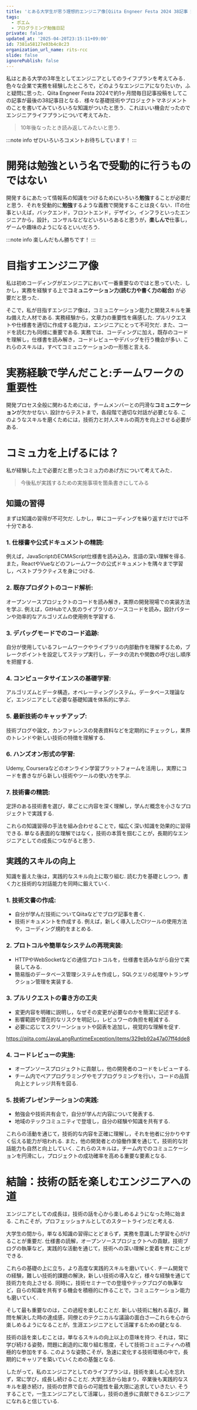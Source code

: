 ```yaml
---
title: 'とある大学生が思う理想的エンジニア像[Qiita Engneer Festa 2024 38記事 完走記念]'
tags:
  - ポエム
  - プログラミング勉強日記
private: false
updated_at: '2025-04-20T23:15:11+09:00'
id: 7381a58127e03b4c8c23
organization_url_name: rits-rcc
slide: false
ignorePublish: false
---
```

私はとある大学の3年生としてエンジニアとしてのライフプランを考えてみる．色々な企業で実務を経験したところで，どのようなエンジニアになりたいか，ふと疑問に思った．Qiita Engneer Festa 2024で約1ヶ月間毎日記事投稿をしてこの記事が最後の38記事目となる．様々な基礎技術やプロジェクトマネジメントのことを書いてみていろいろな知識がついたと思う．これはいい機会だったのでエンジニアライフプランについて考えてみた．

>10年後なったとき読み返してみたいと思う．

:::note info
ぜひいろいろコメントお待ちしています！
:::

# 開発は勉強という名で受動的に行うものではない
開発するにあたって情報系の知識をつけるためにいろいろ**勉強**することが必要だと思う．それを受動的に**勉強**するような義務で開発することは良くない．ITの仕事といえば，バックエンド，フロントエンド，デザイン，インフラといったエンジニアから，設計，コンサルなどなどいろいろあると思うが，**楽しんで**仕事し，ゲームや趣味のようになるといいだろう．

:::note info
楽しんだもん勝ちです！
:::


# 目指すエンジニア像
私は初めコーディングがエンジニアにおいて一番重要なのではと思っていた．しかし，実務を経験する上で**コミュニケーション力(読む力や書く力の総合)** が必要だと思った．

そこで，私が目指すエンジニア像は，コミュニケーション能力と開発スキルを兼ね備えた人材である. 実務経験から，文章力の重要性を痛感した. プルリクエストや仕様書を適切に作成する能力は，エンジニアにとって不可欠だ. また、コードを読む力も同様に重要である. 実務では、コーディングに加え，既存のコードを理解し，仕様書を読み解き，コードレビューやデバッグを行う機会が多い. これらのスキルは，すべてコミュニケーションの一形態と言える.

# 実務経験で学んだこと:チームワークの重要性

開発プロセス全般に関わるためには，チームメンバーとの円滑な**コミュニケーション**が欠かせない. 設計からテストまで，各段階で適切な対話が必要となる. このようなスキルを磨くためには，技術力と対人スキルの両方を向上させる必要がある.

# コミュ力を上げるには？
私が経験した上で必要だと思ったコミュ力のあげ方について考えてみた．

>今後私が実践するための実施事項を箇条書きにしてみる

## 知識の習得

まずは知識の習得が不可欠だ. しかし，単にコーディングを繰り返すだけでは不十分である. 

### 1. 仕様書や公式ドキュメントの精読: 
例えば，JavaScriptのECMAScript仕様書を読み込み，言語の深い理解を得る. また，ReactやVueなどのフレームワークの公式ドキュメントを隅々まで学習し，ベストプラクティスを身につける.

### 2. 既存プロダクトのコード解析:
オープンソースプロジェクトのコードを読み解き，実際の開発現場での実装方法を学ぶ. 例えば，GitHubで人気のライブラリのソースコードを読み，設計パターンや効率的なアルゴリズムの使用例を学習する.

### 3. デバッグモードでのコード追跡:
自分が使用しているフレームワークやライブラリの内部動作を理解するため，ブレークポイントを設定してステップ実行し，データの流れや関数の呼び出し順序を把握する.

### 4. コンピュータサイエンスの基礎学習:
アルゴリズムとデータ構造，オペレーティングシステム，データベース理論など，エンジニアとして必要な基礎知識を体系的に学ぶ.

### 5. 最新技術のキャッチアップ:
技術ブログや論文，カンファレンスの発表資料などを定期的にチェックし，業界のトレンドや新しい技術の特徴を理解する.

### 6. ハンズオン形式の学習:
Udemy, Courseraなどのオンライン学習プラットフォームを活用し，実際にコードを書きながら新しい技術やツールの使い方を学ぶ.

### 7. 技術書の精読:
定評のある技術書を選び，章ごとに内容を深く理解し，学んだ概念を小さなプロジェクトで実践する.

これらの知識習得の手法を組み合わせることで，幅広く深い知識を効果的に習得できる. 単なる表面的な理解ではなく，技術の本質を掴むことが，長期的なエンジニアとしての成長につながると思う．

## 実践的スキルの向上

知識を蓄えた後は，実践的なスキル向上に取り組む. 読む力を基礎としつつ，書く力と技術的な対話能力を同時に鍛えていく. 

### 1. 技術文書の作成:
   - 自分が学んだ技術についてQiitaなどでブログ記事を書く. 
   - 技術ドキュメントを作成する. 例えば，新しく導入したCIツールの使用方法や，コーディング規約をまとめる.

### 2. プロトコルや簡単なシステムの再現実装:
   - HTTPやWebSocketなどの通信プロトコルを，仕様書を読みながら自分で実装してみる.
   - 簡易版のデータベース管理システムを作成し，SQLクエリの処理やトランザクション管理を実装する.

### 3. プルリクエストの書き方の工夫
   - 変更内容を明確に説明し，なぜその変更が必要なのかを簡潔に記述する.
   - 影響範囲や潜在的なリスクを明記し，レビュワーの負担を軽減する.
   - 必要に応じてスクリーンショットや図表を追加し，視覚的な理解を促す.

https://qiita.com/JavaLangRuntimeException/items/329eb92a47a07ff4dde8

### 4. コードレビューの実施:
   - オープンソースプロジェクトに貢献し，他の開発者のコードをレビューする.
   - チーム内でペアプログラミングやモブプログラミングを行い，コードの品質向上とナレッジ共有を図る.

### 5. 技術プレゼンテーションの実践:
   - 勉強会や技術共有会で，自分が学んだ内容について発表する.
   - 地域のテックコミュニティで登壇し，自分の経験や知識を共有する.


これらの活動を通じて，技術的な内容を正確に理解し，それを他者に分かりやすく伝える能力が培われる. また，他の開発者との協働作業を通じて，技術的な対話能力も自然と向上していく. これらのスキルは，チーム内でのコミュニケーションを円滑にし，プロジェクトの成功確率を高める重要な要素となる.

# 結論：技術の話を楽しむエンジニアへの道

エンジニアとしての成長は，技術の話を心から楽しめるようになった時に始まる. これこそが，プロフェッショナルとしてのスタートラインだと考える. 

大学生の間から，単なる知識の習得にとどまらず，実務を意識した学習を心がけることが重要だ. 仕様書の読解，オープンソースプロジェクトへの貢献，技術ブログの執筆など，実践的な活動を通じて，技術への深い理解と愛着を育むことができる.

これらの基礎の上に立ち，より高度な実践的スキルを磨いていく. チーム開発での経験，難しい技術的課題の解決，新しい技術の導入など，様々な経験を通じて技術力を向上させる. 同時に，技術セミナーでの登壇やテックブログの執筆など，自らの知識を共有する機会を積極的に作ることで，コミュニケーション能力も磨いていく.

そして最も重要なのは，この過程を楽しむことだ. 新しい技術に触れる喜び，難問を解決した時の達成感，同僚とのテクニカルな議論の面白さ—これらを心から楽しめるようになることが，生涯エンジニアとして活躍するための鍵となる.

技術の話を楽しむことは，単なるスキルの向上以上の意味を持つ. それは，常に学び続ける姿勢，問題に創造的に取り組む態度，そして技術コミュニティへの積極的な参加をする. このような姿勢こそが，急速に変化する技術環境の中で，長期的にキャリアを築いていくための基盤となる.

したがって，私のエンジニアとしてのライフプランは，技術を楽しむ心を忘れず，常に学び，成長し続けることだ. 大学生活から始まり，卒業後も実践的なスキルを磨き続け，技術の世界で自らの可能性を最大限に追求していきたい. そうすることで，一生エンジニアとして活躍し，技術の進歩に貢献できるエンジニアになれると信じている.


